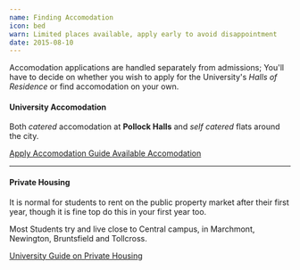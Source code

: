 ```yaml
---
name: Finding Accomodation
icon: bed
warn: Limited places available, apply early to avoid disappointment
date: 2015-08-10
---
```


Accomodation applications are handled separately from admissions; You'll have to decide on 
whether you wish to apply for the University's *Halls of Residence* or find accomodation on your own.

#### University Accomodation

Both *catered* accomodation at **Pollock Halls** and *self catered* flats around the city.

<div class="btn-group">
  <a class="btn btn-default" href="http://www.accom.ed.ac.uk/for-students/ready-to-apply/">
    Apply
  </a>
  
  <a class="btn btn-default" href="http://www.ed.ac.uk/students/new-students/accommodation">
    Accomodation Guide
  </a>
  
  <a class="btn btn-default" href="http://www.accom.ed.ac.uk/for-students/search-for-accommodation/">
    Available Accomodation
  </a>
</div>

<hr>

#### Private Housing

It is normal for students to rent on the public property market after their first year, though 
it is fine top do this in your first year too. 

Most Students try and live close to Central campus, in Marchmont, Newington, Bruntsfield and Tollcross.

<a href="http://www.ed.ac.uk/students/new-students/accommodation/renting-private-housing"
  class="btn btn-default">
  University Guide on Private Housing
</a>

